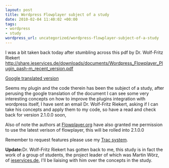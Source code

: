 ```yaml
--- 
layout: post
title: Wordpress Flowplayer subject of a study
date: 2010-02-04 11:40:02 +00:00
tags: 
- wordpress
- study
wordpress_url: uncategorized/wordpress-flowplayer-subject-of-a-study
---
```

I was a bit taken back today after stumbling across this pdf by Dr. Wolf-Fritz Riekert <a href="http://share.ieservices.de/downloads/documents/Wordpress_Flowplayer_Plugin_pash-m_recent_version.pdf">http://share.ieservices.de/downloads/documents/Wordpress_Flowplayer_Plugin_pash-m_recent_version.pdf</a>

<a href="http://translate.google.co.uk/translate?hl=en&sl=de&u=http://share.ieservices.de/downloads/documents/Wordpress_Flowplayer_Plugin_pash-m_recent_version.pdf&ei=EqtqS5qpI8mPjAeyq-3MBw&sa=X&oi=translate&ct=result&resnum=5&ved=0CBwQ7gEwBDgK&prev=/search%3Fq%3Dd.busby%2540saiweb.co.uk%26hl%3Den%26client%3Dfirefox-a%26rls%3Dorg.mozilla:en-US:official%26hs%3DeTf%26sa%3DN%26start%3D10">
Google translated version</a>

Seems my plugin and the code therein has been the subject of a study, after perusing the google translation of the document I can see some very interesting concepts on how to improve the plugins integration with wordpress itself, I have sent an email Dr. Wolf-Fritz Riekert, asking if I can take his concepts and apply them to my code, so have a read and check back for version 2.1.0.0 soon, 

Also of note the authors at <a href="http://Flowplayer.org">Flowplayer.org</a> have also granted me permission to use the latest verison of flowplayer, this will be rolled into 2.1.0.0

Remember to request features please use my <a href="http://trac.saiweb.co.uk/saiweb/">Trac system</a>.

<strong>Update:</strong>Dr. Wolf-Fritz Riekert has gotten back to me, this study is in fact the work of a group of students, the project leader of which was Martin Wörz, of <a href="http://ieservices.de">ieservices.de</a>, I'll be liaising with him over the concepts in the study.


